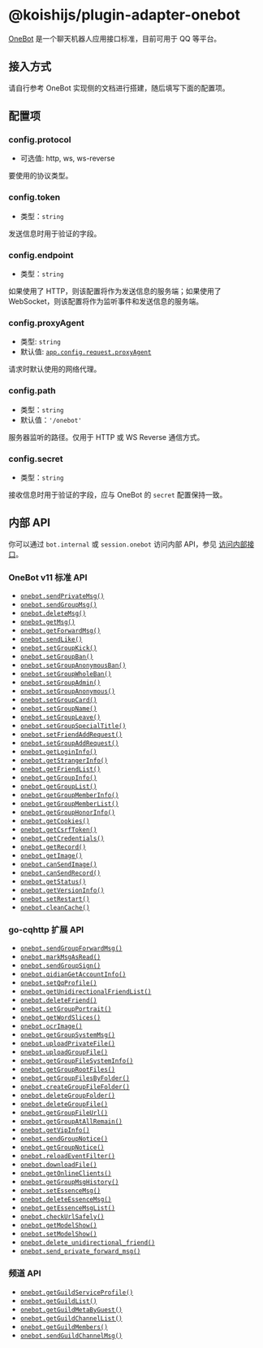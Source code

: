 # @koishijs/plugin-adapter-onebot

[OneBot](https://github.com/howmanybots/onebot) 是一个聊天机器人应用接口标准，目前可用于 QQ 等平台。

## 接入方式

请自行参考 OneBot 实现侧的文档进行搭建，随后填写下面的配置项。

## 配置项

### config.protocol

- 可选值: http, ws, ws-reverse

要使用的协议类型。

### config.token

- 类型：`string`

发送信息时用于验证的字段。

### config.endpoint

- 类型：`string`

如果使用了 HTTP，则该配置将作为发送信息的服务端；如果使用了 WebSocket，则该配置将作为监听事件和发送信息的服务端。

### config.proxyAgent

- 类型: `string`
- 默认值: [`app.config.request.proxyAgent`](../../api/core/app.md#options-request-proxyagent)

请求时默认使用的网络代理。

### config.path

- 类型：`string`
- 默认值：`'/onebot'`

服务器监听的路径。仅用于 HTTP 或 WS Reverse 通信方式。

### config.secret

- 类型：`string`

接收信息时用于验证的字段，应与 OneBot 的 `secret` 配置保持一致。

## 内部 API

你可以通过 `bot.internal` 或 `session.onebot` 访问内部 API，参见 [访问内部接口](../../guide/adapter/bot.md#访问内部接口)。

### OneBot v11 标准 API

- [`onebot.sendPrivateMsg()`](https://github.com/botuniverse/onebot-11/blob/master/api/public.md#send_private_msg-发送私聊消息)
- [`onebot.sendGroupMsg()`](https://github.com/botuniverse/onebot-11/blob/master/api/public.md#send_group_msg-发送群消息)
- [`onebot.deleteMsg()`](https://github.com/botuniverse/onebot-11/blob/master/api/public.md#delete_msg-撤回消息)
- [`onebot.getMsg()`](https://github.com/botuniverse/onebot-11/blob/master/api/public.md#get_msg-获取消息)
- [`onebot.getForwardMsg()`](https://github.com/botuniverse/onebot-11/blob/master/api/public.md#get_forward_msg-获取合并转发消息)
- [`onebot.sendLike()`](https://github.com/botuniverse/onebot-11/blob/master/api/public.md#send_like-发送好友赞)
- [`onebot.setGroupKick()`](https://github.com/botuniverse/onebot-11/blob/master/api/public.md#set_group_kick-群组踢人)
- [`onebot.setGroupBan()`](https://github.com/botuniverse/onebot-11/blob/master/api/public.md#set_group_ban-群组单人禁言)
- [`onebot.setGroupAnonymousBan()`](https://github.com/botuniverse/onebot-11/blob/master/api/public.md#set_group_anonymous_ban-群组匿名用户禁言)
- [`onebot.setGroupWholeBan()`](https://github.com/botuniverse/onebot-11/blob/master/api/public.md#set_group_whole_ban-群组全员禁言)
- [`onebot.setGroupAdmin()`](https://github.com/botuniverse/onebot-11/blob/master/api/public.md#set_group_admin-群组设置管理员)
- [`onebot.setGroupAnonymous()`](https://github.com/botuniverse/onebot-11/blob/master/api/public.md#set_group_anonymous-群组匿名)
- [`onebot.setGroupCard()`](https://github.com/botuniverse/onebot-11/blob/master/api/public.md#set_group_card-设置群名片群备注)
- [`onebot.setGroupName()`](https://github.com/botuniverse/onebot-11/blob/master/api/public.md#set_group_name-设置群名)
- [`onebot.setGroupLeave()`](https://github.com/botuniverse/onebot-11/blob/master/api/public.md#set_group_leave-退出群组)
- [`onebot.setGroupSpecialTitle()`](https://github.com/botuniverse/onebot-11/blob/master/api/public.md#set_group_special_title-设置群组专属头衔)
- [`onebot.setFriendAddRequest()`](https://github.com/botuniverse/onebot-11/blob/master/api/public.md#set_friend_add_request-处理加好友请求)
- [`onebot.setGroupAddRequest()`](https://github.com/botuniverse/onebot-11/blob/master/api/public.md#set_group_add_request-处理加群请求邀请)
- [`onebot.getLoginInfo()`](https://github.com/botuniverse/onebot-11/blob/master/api/public.md#get_login_info-获取登录号信息)
- [`onebot.getStrangerInfo()`](https://github.com/botuniverse/onebot-11/blob/master/api/public.md#get_stranger_info-获取陌生人信息)
- [`onebot.getFriendList()`](https://github.com/botuniverse/onebot-11/blob/master/api/public.md#get_friend_list-获取好友列表)
- [`onebot.getGroupInfo()`](https://github.com/botuniverse/onebot-11/blob/master/api/public.md#get_group_info-获取群信息)
- [`onebot.getGroupList()`](https://github.com/botuniverse/onebot-11/blob/master/api/public.md#get_group_list-获取群列表)
- [`onebot.getGroupMemberInfo()`](https://github.com/botuniverse/onebot-11/blob/master/api/public.md#get_group_member_info-获取群成员信息)
- [`onebot.getGroupMemberList()`](https://github.com/botuniverse/onebot-11/blob/master/api/public.md#get_group_member_list-获取群成员列表)
- [`onebot.getGroupHonorInfo()`](https://github.com/botuniverse/onebot-11/blob/master/api/public.md#get_group_honor_info-获取群荣誉信息)
- [`onebot.getCookies()`](https://github.com/botuniverse/onebot-11/blob/master/api/public.md#get_cookies-获取-cookies)
- [`onebot.getCsrfToken()`](https://github.com/botuniverse/onebot-11/blob/master/api/public.md#get_csrf_token-获取-csrf-token)
- [`onebot.getCredentials()`](https://github.com/botuniverse/onebot-11/blob/master/api/public.md#get_credentials-获取-qq-相关接口凭证)
- [`onebot.getRecord()`](https://github.com/botuniverse/onebot-11/blob/master/api/public.md#get_record-获取语音)
- [`onebot.getImage()`](https://github.com/botuniverse/onebot-11/blob/master/api/public.md#get_image-获取图片)
- [`onebot.canSendImage()`](https://github.com/botuniverse/onebot-11/blob/master/api/public.md#can_send_image-检查是否可以发送图片)
- [`onebot.canSendRecord()`](https://github.com/botuniverse/onebot-11/blob/master/api/public.md#can_send_record-检查是否可以发送语音)
- [`onebot.getStatus()`](https://github.com/botuniverse/onebot-11/blob/master/api/public.md#get_status-获取运行状态)
- [`onebot.getVersionInfo()`](https://github.com/botuniverse/onebot-11/blob/master/api/public.md#get_version_info-获取版本信息)
- [`onebot.setRestart()`](https://github.com/botuniverse/onebot-11/blob/master/api/public.md#set_restart-重启-onebot-实现)
- [`onebot.cleanCache()`](https://github.com/botuniverse/onebot-11/blob/master/api/public.md#clean_cache-清理缓存)

### go-cqhttp 扩展 API

- [`onebot.sendGroupForwardMsg()`](https://docs.go-cqhttp.org/api/#发送合并转发-群)
- [`onebot.markMsgAsRead()`](https://docs.go-cqhttp.org/api/#标记消息已读)
- [`onebot.sendGroupSign()`](https://docs.go-cqhttp.org/api/#群打卡)
- [`onebot.qidianGetAccountInfo()`](https://docs.go-cqhttp.org/api/#获取企点账号信息)
- [`onebot.setQqProfile()`](https://docs.go-cqhttp.org/api/#设置登录号资料)
- [`onebot.getUnidirectionalFriendList()`](https://docs.go-cqhttp.org/api/#获取单向好友列表)
- [`onebot.deleteFriend()`](https://docs.go-cqhttp.org/api/#删除好友)
- [`onebot.setGroupPortrait()`](https://docs.go-cqhttp.org/api/#设置群头像)
- [`onebot.getWordSlices()`](https://docs.go-cqhttp.org/api/#获取中文分词-隐藏-api)
- [`onebot.ocrImage()`](https://docs.go-cqhttp.org/api/#图片-ocr)
- [`onebot.getGroupSystemMsg()`](https://docs.go-cqhttp.org/api/#获取群系统消息)
- [`onebot.uploadPrivateFile()`](https://docs.go-cqhttp.org/api/#上传私聊文件)
- [`onebot.uploadGroupFile()`](https://docs.go-cqhttp.org/api/#上传群文件)
- [`onebot.getGroupFileSystemInfo()`](https://docs.go-cqhttp.org/api/#获取群文件系统信息)
- [`onebot.getGroupRootFiles()`](https://docs.go-cqhttp.org/api/#获取群根目录文件列表)
- [`onebot.getGroupFilesByFolder()`](https://docs.go-cqhttp.org/api/#获取群子目录文件列表)
- [`onebot.createGroupFileFolder()`](https://docs.go-cqhttp.org/api/#创建群文件文件夹)
- [`onebot.deleteGroupFolder()`](https://docs.go-cqhttp.org/api/#删除群文件文件夹)
- [`onebot.deleteGroupFile()`](https://docs.go-cqhttp.org/api/#删除群文件)
- [`onebot.getGroupFileUrl()`](https://docs.go-cqhttp.org/api/#获取群文件资源链接)
- [`onebot.getGroupAtAllRemain()`](https://docs.go-cqhttp.org/api/#获取群-全体成员-剩余次数)
- [`onebot.getVipInfo()`](https://docs.go-cqhttp.org/api/#获取VIP信息)
- [`onebot.sendGroupNotice()`](https://docs.go-cqhttp.org/api/#发送群公告)
- [`onebot.getGroupNotice()`](https://docs.go-cqhttp.org/api/#获取群公告)
- [`onebot.reloadEventFilter()`](https://docs.go-cqhttp.org/api/#重载事件过滤器)
- [`onebot.downloadFile()`](https://docs.go-cqhttp.org/api/#下载文件到缓存目录)
- [`onebot.getOnlineClients()`](https://docs.go-cqhttp.org/api/#获取当前账号在线客户端列表)
- [`onebot.getGroupMsgHistory()`](https://docs.go-cqhttp.org/api/#获取群消息历史记录)
- [`onebot.setEssenceMsg()`](https://docs.go-cqhttp.org/api/#设置精华消息)
- [`onebot.deleteEssenceMsg()`](https://docs.go-cqhttp.org/api/#移出精华消息)
- [`onebot.getEssenceMsgList()`](https://docs.go-cqhttp.org/api/#获取精华消息列表)
- [`onebot.checkUrlSafely()`](https://docs.go-cqhttp.org/api/#检查链接安全性)
- [`onebot.getModelShow()`](https://docs.go-cqhttp.org/api/#获取在线机型)
- [`onebot.setModelShow()`](https://docs.go-cqhttp.org/api/#设置在线机型)
- [`onebot.delete_unidirectional_friend()`](https://docs.go-cqhttp.org/api/#删除单项好友)
- [`onebot.send_private_forward_msg()`](https://docs.go-cqhttp.org/api/#发送合并转发-好友)

### 频道 API

- [`onebot.getGuildServiceProfile()`](https://github.com/Mrs4s/go-cqhttp/blob/master/docs/guild.md#获取频道系统内BOT的资料)
- [`onebot.getGuildList()`](https://github.com/Mrs4s/go-cqhttp/blob/master/docs/guild.md#获取频道列表)
- [`onebot.getGuildMetaByGuest()`](https://github.com/Mrs4s/go-cqhttp/blob/master/docs/guild.md#通过访客获取频道元数据)
- [`onebot.getGuildChannelList()`](https://github.com/Mrs4s/go-cqhttp/blob/master/docs/guild.md#获取子频道列表)
- [`onebot.getGuildMembers()`](https://github.com/Mrs4s/go-cqhttp/blob/master/docs/guild.md#获取频道成员列表)
- [`onebot.sendGuildChannelMsg()`](https://github.com/Mrs4s/go-cqhttp/blob/master/docs/guild.md#发送信息到子频道)
